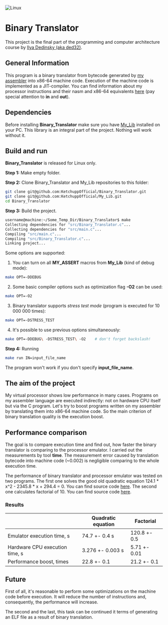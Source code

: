 ![Linux](https://img.shields.io/badge/Linux-FCC624?style=for-the-badge&logo=linux&logoColor=black)

# Binary Translator

This project is the final part of the programming and computer architecture course by [Ilya Dedinsky (aka ded32)](https://github.com/ded32).

## General Information

This program is a binary translator from bytecode generated by [my assembler](https://github.com/KetchuppOfficial/Processor) into x86-64 machine code. Execution of the machine code is implemented as a JIT-compiler. You can find information about my processor instructions and their nasm and x86-64 equivalents [here](/ISA.md) (pay special attention to **in** and **out**).

## Dependencies

Before installing **Binary_Translator** make sure you have [My_Lib](https://github.com/KetchuppOfficial/My_Lib) installed on your PC. This library is an integral part of the project. Nothing will work without it.

## Build and run

**Binary_Translator** is released for Linux only.

**Step 1:** Make empty folder.

**Step 2:** Clone Binary_Translator and My_Lib repositories to this folder:
```bash
git clone git@github.com:KetchuppOfficial/Binary_Translator.git
git clone git@github.com:KetchuppOfficial/My_Lib.git
cd Binary_Translator
```

**Step 3:** Build the project. 
```bash
username@machine:~/Some_Temp_Dir/Binary_Translator$ make
Collecting dependencies for "src/Binary_Translator.c"...
Collecting dependencies for "src/main.c"...
Compiling "src/main.c"...
Compiling "src/Binary_Translator.c"...
Linking project...
```
Some options are supported:

1) You can turn on all **MY_ASSERT** macros from **My_Lib** (kind of debug mode):
```bash
make OPT=-DDEBUG
```
2) Some basic compiler options such as optimization flag **-O2** can be used:
```bash
make OPT=-O2
```
3) Binary translator supports *stress test mode* (program is executed for 10 000 000 times):
```bash
make OPT=-DSTRESS_TEST
```
4) It's possible to use previous options simultaneously:
```bash
make OPT=-DDEBUG\ -DSTRESS_TEST\ -O2    # don't forget backslash!
```

**Step 4:** Running
```bash
make run IN=input_file_name
```
The program won't work if you don't specify **input_file_name**.

## The aim of the project

My virtual processor shows low performance in many cases. Programs on my assembler language are executed indirectly: not on hardware CPU itself but via the C program. Let's try to boost programs written on my assembler by translating them into x86-64 machine code. So the main criterion of binary translation quality is the execution boost.

## Performance comparison

The goal is to compare execution time and find out, how faster the binary translator is comparing to the processor emulator. I carried out the measurements by tool **time**. The measurement error caused by translation bytecode into machine code (~0.002) is negligible comparing to the whole execution time.

The performance of binary translator and processor emulator was tested on two programs. The first one solves the good old quadratic equation 124.1 * x^2 - 2345.8 * x + 294.4 = 0. You can find source code [here](/data/Quadratic_For_Tests.txt). The second one calculates factorial of 10. You can find source code [here](/data/Factorial_For_Tests.txt).

### Results

|                                | Quadratic equation |  Factorial   |
|--------------------------------|--------------------|--------------|
| Emulator execution time, s     | 74.7 +- 0.4 s      | 120.8 +- 0.5 |
| Hardware CPU execution time, s | 3.276 +- 0.003 s   | 5.71 +- 0.01 |
| Performance boost, times       | 22.8 +- 0.1        | 21.2 +- 0.1  |

## Future

First of all, it's reasonable to perform some optimizations on the machine code before execution. It will reduce the number of instructions and, consequently, the performance will increase.

The second and the last, this task can be continued it terms of generating an ELF file as a result of binary translation.
